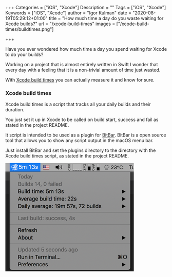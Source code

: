 +++
Categories = ["iOS", "Xcode"]
Description = ""
Tags = ["iOS", "Xcode"]
Keywords = ["iOS", "Xcode"]
author = "Igor Kulman"
date = "2020-08-19T05:29:12+01:00"
title = "How much time a day do you waste waiting for Xcode builds?"
url = "/xcode-build-times"
images = ["/xcode-build-times/buildtimes.png"]

+++

Have you ever wondered how much time a day you spend waiting for Xcode to do your builds? 

Working on a project that is almost entirely written in Swift I wonder that every day with a feeling that it is a non-trivial amount of time just wasted.

With [Xcode build times](https://github.com/matopeto/xcode-build-times) you can actually measure it and know for sure.

### Xcode build times

Xcode build times is a script that tracks all your daily builds and their duration. 

You just set it up in Xcode to be called on build start, success and fail as stated in the project README. 

It script is intended to be used as a plugin for [BitBar](https://github.com/matryer/bitbar). BitBar is a open source tool that allows you to show any script output in the macOS menu bar. 

Just install BitBar and set the plugins directory to the directory with the Xcode build times script, as stated in the project README.

![Xcode build times](buildtimes.png)

<!--more-->